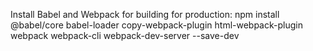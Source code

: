 Install Babel and Webpack for building for production:
npm install @babel/core babel-loader copy-webpack-plugin html-webpack-plugin webpack webpack-cli webpack-dev-server --save-dev
